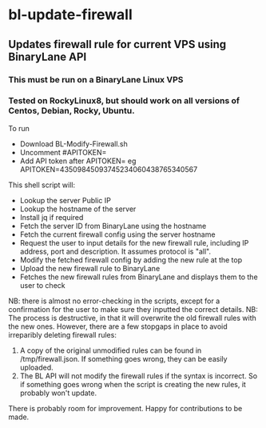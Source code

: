 # bl-update-firewall

## Updates firewall rule for current VPS using BinaryLane API

### This must be run on a BinaryLane Linux VPS
### Tested on RockyLinux8, but should work on all versions of Centos, Debian, Rocky, Ubuntu.

To run
- Download BL-Modify-Firewall.sh
- Uncomment #APITOKEN=
- Add API token after APITOKEN=
  eg APITOKEN=43509845093745234060438765340567

This shell script will:
- Lookup the server Public IP
- Lookup the hostname of the server
- Install jq if required
- Fetch the server ID from BinaryLane using the hostname
- Fetch the current firewall config using the server hostname
- Request the user to input details for the new firewall rule, including IP address, port and description. It assumes protocol is "all".
- Modify the fetched firewall config by adding the new rule at the top
- Upload the new firewall rule to BinaryLane
- Fetches the new firewall rules from BinaryLane and displays them to the user to check

NB: there is almost no error-checking in the scripts, except for a confirmation for the user to make sure they inputted the correct details. 
NB: The process is destructive, in that it will overwrite the old firewall rules with the new ones. However, there are a few stopgaps in place to avoid irreparibly deleting firewall rules:
  1. A copy of the original unmodified rules can be found in /tmp/firewall.json. If something goes wrong, they can be easily uploaded.
  2. The BL API will not modify the firewall rules if the syntax is incorrect. So if something goes wrong when the script is creating the new rules, it probably won't update.
  
There is probably room for improvement. Happy for contributions to be made.
